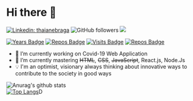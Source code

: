 # Hi there :wave:

[![Linkedin: thaianebraga](https://img.shields.io/badge/-Daniel-blue?style=flat-square&logo=Linkedin&logoColor=white&link=https://www.linkedin.com/in/dlee0528/)](https://www.linkedin.com/in/dlee0528/)
![GitHub followers](https://img.shields.io/github/followers/danlee0528?label=Follow&style=social)
![](https://visitor-badge.glitch.me/badge?page_id=daniell.danlee0528)


[![Years Badge](https://badges.pufler.dev/years/danlee0528)](https://badges.pufler.dev)
[![Repos Badge](https://badges.pufler.dev/repos/danlee0528)](https://badges.pufler.dev)
[![Visits Badge](https://badges.pufler.dev/visits/danlee0528/danlee0528)](https://badges.pufler.dev)
[![Repos Badge](https://badges.pufler.dev/gists/danlee0528)](https://badges.pufler.dev)

- 🔭 I’m currently working on Covid-19 Web Application
- 🌱 I’m currently mastering <strike>HTML</strike>, <strike>CSS</strike>, <strike>JavaScript</strike>, React.js, Node.Js
- :bulb: I'm an optimist, visionary always thinking about innovative ways to contribute to the society in good ways

![Anurag's github stats](https://github-readme-stats.vercel.app/api?username=danlee0528&show_icons=true&theme=vue)
<br>
[![Top Langs](https://github-readme-stats.vercel.app/api/top-langs/?username=danlee0528)](https://github.com/anuraghazra/github-readme-stats)D

